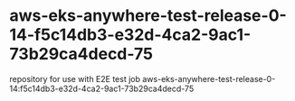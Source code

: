 # aws-eks-anywhere-test-release-0-14-f5c14db3-e32d-4ca2-9ac1-73b29ca4decd-75
repository for use with E2E test job aws-eks-anywhere-test-release-0-14:f5c14db3-e32d-4ca2-9ac1-73b29ca4decd-75
